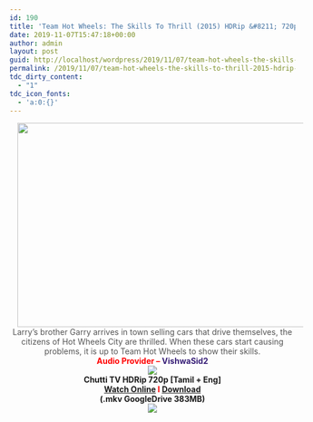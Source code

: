 ```yaml
---
id: 190
title: 'Team Hot Wheels: The Skills To Thrill (2015) HDRip &#8211; 720p &#8211; [Tamil + English] &#8211; x264 &#8211; 400MB'
date: 2019-11-07T15:47:18+00:00
author: admin
layout: post
guid: http://localhost/wordpress/2019/11/07/team-hot-wheels-the-skills-to-thrill-2015-hdrip-720p-tamil-english-x264-400mb/
permalink: /2019/11/07/team-hot-wheels-the-skills-to-thrill-2015-hdrip-720p-tamil-english-x264-400mb/
tdc_dirty_content:
  - "1"
tdc_icon_fonts:
  - 'a:0:{}'
---
```

<div dir="ltr" style="text-align: left;" trbidi="on">
  <div class="separator" style="clear: both; text-align: center;">
    <a href="https://1.bp.blogspot.com/-t6VGQ2_zH44/XLxveZZwpnI/AAAAAAAAAeo/IlSCZ4PDDBw69QTlv4w4brt9A33O-yhzACLcBGAs/s1600/2016-01-09_21.41.01.png" imageanchor="1" style="margin-left: 1em; margin-right: 1em;"><img loading="lazy" border="0" data-original-height="720" data-original-width="1280" height="360" src="https://1.bp.blogspot.com/-t6VGQ2_zH44/XLxveZZwpnI/AAAAAAAAAeo/IlSCZ4PDDBw69QTlv4w4brt9A33O-yhzACLcBGAs/s640/2016-01-09_21.41.01.png" width="640" /></a><span style="background-color: white; color: #545454; font-family: "arial" , sans-serif; font-size: x-small; text-align: left;">Larry&#8217;s brother Garry arrives in town selling cars that drive themselves, the citizens of Hot Wheels City are thrilled. When these cars start causing problems, it is up to Team Hot Wheels to show their skills.</span>
  </div>
  
  <div class="separator" style="clear: both; text-align: center;">
    <span style="background-color: white; font-family: "arial" , sans-serif; text-align: left;"><b><span style="color: red;">Audio Provider &#8211; </span><span style="color: #351c75;">VishwaSid2</span></b></span>
  </div>
  
  <div class="separator" style="clear: both; text-align: center;">
    <a href="https://2.bp.blogspot.com/-fai1ZuUwnbA/XIjy2aT4irI/AAAAAAAAANw/WFW0YRK47_8GLAt3pPBSzBk0GJA6Mk5fgCPcBGAYYCw/s1600/torrborder.gif" imageanchor="1" style="margin-left: 1em; margin-right: 1em;"><img border="0" data-original-height="3" data-original-width="500" src="https://2.bp.blogspot.com/-fai1ZuUwnbA/XIjy2aT4irI/AAAAAAAAANw/WFW0YRK47_8GLAt3pPBSzBk0GJA6Mk5fgCPcBGAYYCw/s1600/torrborder.gif" /></a>
  </div>
  
  <div class="separator" style="clear: both; text-align: center;">
    <span style="font-family: "arial" , "helvetica" , sans-serif; font-size: large;"><b>Chutti TV HDRip 720p [Tamil + Eng]</b></span>
  </div>
  
  <div class="separator" style="clear: both; text-align: center;">
    <span style="font-family: "arial" , "helvetica" , sans-serif; font-size: large;"><b><a href="https://toonnetworktamilvideos.blogspot.com/p/team-hot-wheels-skills-to-thrill-2015.html">Watch Online</a>&nbsp;<span style="color: red;">I</span> <a href="https://drive.google.com/file/d/1N7S_Lrs6nLU3alwpIMkBIJDZ73ykDHTO/view">Download</a></b></span>
  </div>
  
  <div class="separator" style="clear: both; text-align: center;">
    <span style="font-family: "arial" , "helvetica" , sans-serif; font-size: large;"><b>(.mkv GoogleDrive 383MB)</b></span>
  </div>
  
  <div class="separator" style="clear: both; text-align: center;">
    <a href="https://2.bp.blogspot.com/-fai1ZuUwnbA/XIjy2aT4irI/AAAAAAAAANw/WFW0YRK47_8GLAt3pPBSzBk0GJA6Mk5fgCPcBGAYYCw/s1600/torrborder.gif" imageanchor="1" style="margin-left: 1em; margin-right: 1em;"><img border="0" data-original-height="3" data-original-width="500" src="https://2.bp.blogspot.com/-fai1ZuUwnbA/XIjy2aT4irI/AAAAAAAAANw/WFW0YRK47_8GLAt3pPBSzBk0GJA6Mk5fgCPcBGAYYCw/s1600/torrborder.gif" /></a>
  </div>
  
  <div class="g" style="-webkit-text-stroke-width: 0px; background-color: white; color: #222222; font-family: arial, sans-serif; font-size: small; font-style: normal; font-variant-caps: normal; font-variant-ligatures: normal; font-weight: 400; letter-spacing: normal; line-height: 1.2; margin-bottom: 26px; margin-top: 0px; orphans: 2; text-align: left; text-decoration-color: initial; text-decoration-style: initial; text-indent: 0px; text-transform: none; white-space: normal; widows: 2; word-spacing: 0px;">
    <div data-hveid="CAAQAA" data-ved="2ahUKEwjhh7iwpOHhAhWW4HMBHQC1DxIQFSgAMAl6BAgAEAA">
      <div class="rc" style="position: relative;">
        <div data-base-uri="/search?sa=X" data-ved="2ahUKEwjhh7iwpOHhAhWW4HMBHQC1DxIQ2Z0BMAl6BAgAEAY" id="ed_1">
        </div>
      </div>
    </div>
  </div>
</div>